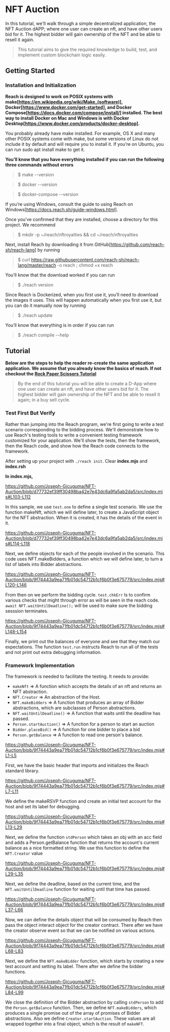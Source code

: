 # NFT Auction
In this tutorial, we'll walk through a simple decentralized application, the NFT Auction dAPP; where one user can create an nft, and have other users bid for it. The highest bidder will gain ownership of the NFT and be able to resell it again.

>This tutorial aims to give the required knowledge to build, test, and implement custom blockchain logic easily.

## Getting Started

### Installation and Initialization

**Reach is designed to work on POSIX systems with make[https://en.wikipedia.org/wiki/Make_(software)], Docker[https://www.docker.com/get-started], and Docker Compose[https://docs.docker.com/compose/install/] installed.
The best way to install Docker on Mac and Windows is with Docker Desktop[https://www.docker.com/products/docker-desktop].**

You probably already have make installed.
For example, OS X and many other POSIX systems come with make, but some versions of Linux do not include it by default and will require you to install it.
If you’re on Ubuntu, you can run sudo apt install make to get it.

**You’ll know that you have everything installed if you can run the following three commands without errors**

>$ make --version

>$ docker --version

>$ docker-compose --version

If you’re using Windows, consult the guide to using Reach on Windows[https://docs.reach.sh/guide-windows.html].

Once you’ve confirmed that they are installed, choose a directory for this project. We recommend

>$ mkdir -p ~/reach/nftroyalties && cd ~/reach/nftroyalties

Next, install Reach by downloading it from GitHub[https://github.com/reach-sh/reach-lang] by running

>$ curl https://raw.githubusercontent.com/reach-sh/reach-lang/master/reach -o reach ; chmod +x reach

You’ll know that the download worked if you can run

>$ ./reach version

Since Reach is Dockerized, when you first use it, you’ll need to download the images it uses.
This will happen automatically when you first use it, but you can do it manually now by running

>$ ./reach update

You’ll know that everything is in order if you can run

>$ ./reach compile --help



## Tutorial

**Below are the steps to help the reader re-create the same application application. We assume that you already know the basics of reach. If not checkout the [Rock Paper Scissors Tutorial](https://docs.reach.sh/tut/rps/#tut)**

> By the end of this tutorial you will be able to create a D-App where one user can create an nft, and have other users bid for it. The highest bidder will gain ownership of the NFT and be able to resell it again; in a buy sell cycle.

### Test First But Verify
Rather than jumping into the Reach program, we're first going to write a test scenario corresponding to the bidding process. We'll demonstrate how to use Reach's testing tools to write a convenient testing framework customized for your application. We'll show the tests, then the framework, then the Reach code, and show how the Reach code connects to the framework.

After setting up  your project with `./reach init`. Clear **index.mjs** and **index.rsh**

**In index.mjs,**

https://github.com/Joseph-Gicuguma/NFT-Auction/blob/d77732ef39ff30498ba42e7e43dc6a9fa5ab2da5/src/index.mjs#L103-L112

In this sample, we use `test.one` to define a single test scenario. We use the function makeNft, which we will define later, to create a JavaScript object for the NFT abstraction. When it is created, it has the details of the event in it.

https://github.com/Joseph-Gicuguma/NFT-Auction/blob/d77732ef39ff30498ba42e7e43dc6a9fa5ab2da5/src/index.mjs#L114-L118

Next, we define objects for each of the people involved in the scenario. This code uses NFT.makeBidders, a function which we will define later, to turn a list of labels into Bidder abstractions.

https://github.com/Joseph-Gicuguma/NFT-Auction/blob/9f74443a9ea71fb01dc54712b1cf6b0f3e675779/src/index.mjs#L120-L146

From then on we perform the bidding cycle. `test.chkErr` Is to confirm various checks that might through error as will be seen in the reach code. `await NFT.waitUntilDeadline();` will be used to make sure the bidding sesssion terminates.

https://github.com/Joseph-Gicuguma/NFT-Auction/blob/9f74443a9ea71fb01dc54712b1cf6b0f3e675779/src/index.mjs#L148-L154

Finally, we print out the balances of everyone and see that they match our expectations. The function `test.run` instructs Reach to run all of the tests and not print out extra debugging information.

### Framework Implementation

The framework is needed to facilitate the testing. It needs to provide:

- `makeNft` => A function which accepts the details of an nft and returns an NFT abstraction.
- `NFT.Creator` =>  An abstraction of the Host.
- `NFT.makeBidders` => A function that produces an array of Bidder abstractions, which are subclasses of Person abstractions.
- `NFT.waitUntilDeadline()` => A function that waits until the deadline has passed.
- `Person.startAuction()` => A function for a person to start an auction
- `Bidder.placeBid()` => A function for one bidder to place a bid
- `Person.getBalance` => A function to read one person's balance.

https://github.com/Joseph-Gicuguma/NFT-Auction/blob/9f74443a9ea71fb01dc54712b1cf6b0f3e675779/src/index.mjs#L1-L5

First, we have the basic header that imports and initializes the Reach standard library.

https://github.com/Joseph-Gicuguma/NFT-Auction/blob/9f74443a9ea71fb01dc54712b1cf6b0f3e675779/src/index.mjs#L7-L11

We define the makeRSVP function and create an initial test account for the host and set its label for debugging.

https://github.com/Joseph-Gicuguma/NFT-Auction/blob/9f74443a9ea71fb01dc54712b1cf6b0f3e675779/src/index.mjs#L13-L29

Next, we define the function `stdPerson` which takes an obj with an acc field and adds a Person.getBalance function that returns the account's current balance as a nice formatted string. We use this function to define the `NFT.Creator` value

https://github.com/Joseph-Gicuguma/NFT-Auction/blob/9f74443a9ea71fb01dc54712b1cf6b0f3e675779/src/index.mjs#L29-L35

Next, we define the deadline, based on the current time, and the `NFT.waitUntilDeadline` function for waiting until that time has passed.

https://github.com/Joseph-Gicuguma/NFT-Auction/blob/9f74443a9ea71fb01dc54712b1cf6b0f3e675779/src/index.mjs#L37-L66

Now, we can define the details object that will be consumed by Reach then pass the object interact object for the creator contract. There after we have the creator observe event so that we can be notified on various actions.

https://github.com/Joseph-Gicuguma/NFT-Auction/blob/9f74443a9ea71fb01dc54712b1cf6b0f3e675779/src/index.mjs#L68-L83

Next, we define the `NFT.makeBidder` function, which starts by creating a new test account and setting its label. There after we define the bidder functions. 

https://github.com/Joseph-Gicuguma/NFT-Auction/blob/9f74443a9ea71fb01dc54712b1cf6b0f3e675779/src/index.mjs#L84-L99

We close the definition of the Bidder abstraction by calling `stdPerson` to add the `Person.getBalance` function. Then, we define `NFT.makeBidders`, which produces a single promise out of the array of promises of Bidder abstractions. Also we define `Creator.startAuction`. These values are all wrapped together into a final object, which is the result of `makeNFT`.

